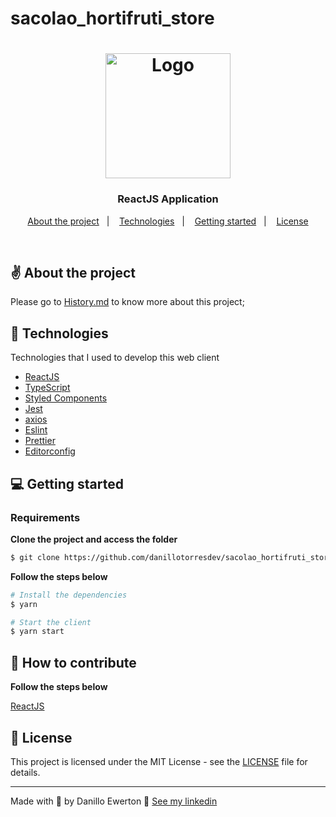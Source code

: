 # sacolao_hortifruti_store


<h1 align="center">
  <img alt="Logo" src="https://yt3.ggpht.com/ytc/AKedOLTizzl4gUGmuOvscGX9C0yUDaL2QtJ_eFQx0njW=s900-c-k-c0x00ffffff-no-rj" width="200px">
</h1>

<h3 align="center">
  ReactJS Application 
</h3>


<p align="center">
  <a href="#%EF%B8%8F-about-the-project">About the project</a>&nbsp;&nbsp;&nbsp;|&nbsp;&nbsp;&nbsp;
  <a href="#-technologies">Technologies</a>&nbsp;&nbsp;&nbsp;|&nbsp;&nbsp;&nbsp;
  <a href="#-getting-started">Getting started</a>&nbsp;&nbsp;&nbsp;|&nbsp;&nbsp;&nbsp;
  <a href="#-license">License</a>
</p>

</br>

## ✌️ About the project
  Please go to [History.md](https://github.com/SelecaoGlobocom/DanilloTorres/blob/main/globo-code-challenge/HISTORY.md) to know more about this project;

## 🚀 Technologies

Technologies that I used to develop this web client

- [ReactJS](https://reactjs.org/)
- [TypeScript](https://www.typescriptlang.org/)
- [Styled Components](https://styled-components.com/)
- [Jest](https://jestjs.io/)
- [axios](https://www.npmjs.com/package/axios)
- [Eslint](https://eslint.org/)
- [Prettier](https://prettier.io/)
- [Editorconfig](https://editorconfig.org/)

## 💻 Getting started

### Requirements

**Clone the project and access the folder**

```bash
$ git clone https://github.com/danillotorresdev/sacolao_hortifruti_store.git && cd sacolao_hortifruti_store
```

**Follow the steps below**

```bash
# Install the dependencies
$ yarn

# Start the client
$ yarn start

```

## 🤔 How to contribute

**Follow the steps below**

[ReactJS](https://reactjs.org/)
## 📝 License

This project is licensed under the MIT License - see the [LICENSE](LICENSE) file for details.

---

Made with 💜 by Danillo Ewerton 👋 [See my linkedin](https://www.linkedin.com/in/danillo-ewerton-pereira-torres/)
